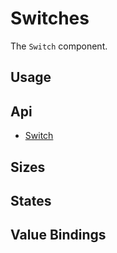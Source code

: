 # Switches
The `Switch` component.

## Usage
<Example file="Switch/Usage" />

## Api
- [Switch](../api/switch)

## Sizes
<Example file="Switch/Sizes" />

## States
<Example file="Switch/States" />

## Value Bindings
<Example file="Switch/ValueBindings" />
